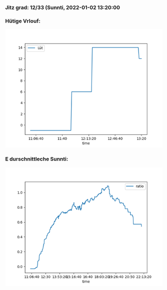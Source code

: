 ### Jitz grad: 12/33 (Sunnti, 2022-01-02 13:20:00

### Hütige Vrlouf:
![Graph](Today.png)

### E durschnittleche Sunnti:
![Graph](Sunnti.png)